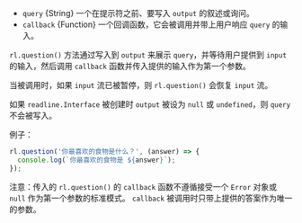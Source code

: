 <!-- YAML
added: v0.3.3
-->

* `query` {String} 一个在提示符之前、要写入 `output` 的叙述或询问。
* `callback` {Function} 一个回调函数，它会被调用并带上用户响应 `query` 的输入。

`rl.question()` 方法通过写入到 `output` 来展示 `query`，并等待用户提供到 `input` 的输入，然后调用 `callback` 函数并传入提供的输入作为第一个参数。

当被调用时，如果 `input` 流已被暂停，则 `rl.question()` 会恢复 `input` 流。

如果 `readline.Interface` 被创建时 `output` 被设为 `null` 或 `undefined`，则 `query` 不会被写入。

例子：

```js
rl.question('你最喜欢的食物是什么？', (answer) => {
  console.log(`你最喜欢的食物是 ${answer}`);
});
```

注意：传入的 `rl.question()` 的 `callback` 函数不遵循接受一个 `Error` 对象或 `null` 作为第一个参数的标准模式。
`callback` 被调用时只带上提供的答案作为唯一的参数。


